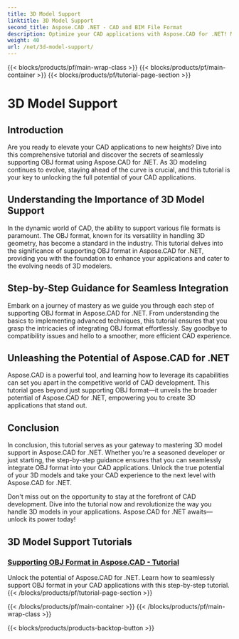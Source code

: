 ```yaml
---
title: 3D Model Support
linktitle: 3D Model Support
second_title: Aspose.CAD .NET - CAD and BIM File Format
description: Optimize your CAD applications with Aspose.CAD for .NET! Master the art of seamlessly supporting OBJ format, unlocking the full potential of your 3D models.
weight: 40
url: /net/3d-model-support/
---
```


{{< blocks/products/pf/main-wrap-class >}}
{{< blocks/products/pf/main-container >}}
{{< blocks/products/pf/tutorial-page-section >}}

# 3D Model Support


## Introduction

Are you ready to elevate your CAD applications to new heights? Dive into this comprehensive tutorial and discover the secrets of seamlessly supporting OBJ format using Aspose.CAD for .NET. As 3D modeling continues to evolve, staying ahead of the curve is crucial, and this tutorial is your key to unlocking the full potential of your CAD applications.

## Understanding the Importance of 3D Model Support

In the dynamic world of CAD, the ability to support various file formats is paramount. The OBJ format, known for its versatility in handling 3D geometry, has become a standard in the industry. This tutorial delves into the significance of supporting OBJ format in Aspose.CAD for .NET, providing you with the foundation to enhance your applications and cater to the evolving needs of 3D modelers.

## Step-by-Step Guidance for Seamless Integration

Embark on a journey of mastery as we guide you through each step of supporting OBJ format in Aspose.CAD for .NET. From understanding the basics to implementing advanced techniques, this tutorial ensures that you grasp the intricacies of integrating OBJ format effortlessly. Say goodbye to compatibility issues and hello to a smoother, more efficient CAD experience.

## Unleashing the Potential of Aspose.CAD for .NET

Aspose.CAD is a powerful tool, and learning how to leverage its capabilities can set you apart in the competitive world of CAD development. This tutorial goes beyond just supporting OBJ format—it unveils the broader potential of Aspose.CAD for .NET, empowering you to create 3D applications that stand out.

## Conclusion

In conclusion, this tutorial serves as your gateway to mastering 3D model support in Aspose.CAD for .NET. Whether you're a seasoned developer or just starting, the step-by-step guidance ensures that you can seamlessly integrate OBJ format into your CAD applications. Unlock the true potential of your 3D models and take your CAD experience to the next level with Aspose.CAD for .NET.

Don't miss out on the opportunity to stay at the forefront of CAD development. Dive into the tutorial now and revolutionize the way you handle 3D models in your applications. Aspose.CAD for .NET awaits—unlock its power today!
## 3D Model Support Tutorials
### [Supporting OBJ Format in Aspose.CAD - Tutorial](./supporting-obj-format-in-aspose-cad/)
Unlock the potential of Aspose.CAD for .NET. Learn how to seamlessly support OBJ format in your CAD applications with this step-by-step tutorial.
{{< /blocks/products/pf/tutorial-page-section >}}

{{< /blocks/products/pf/main-container >}}
{{< /blocks/products/pf/main-wrap-class >}}

{{< blocks/products/products-backtop-button >}}

